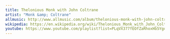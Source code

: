 ```yaml
---
title: Thelonious Monk with John Coltrane
artist: "Monk &amp; Coltrane"
allmusic: http://www.allmusic.com/album/thelonious-monk-with-john-coltrane-mw0000188439
wikipedia: https://en.wikipedia.org/wiki/Thelonious_Monk_with_John_Coltrane
youtube: https://www.youtube.com/playlist?list=PLqVX377fEOfZaRhoxHb5YgqjgcHWu27Bx
---
```

